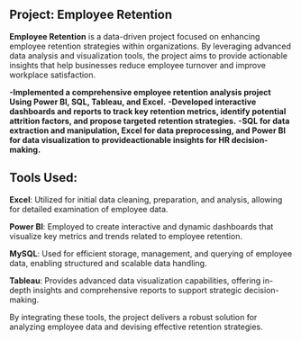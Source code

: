 ## Project: Employee Retention

**Employee Retention** is a data-driven project focused on enhancing employee retention strategies within organizations. By leveraging advanced data analysis and visualization tools, the project aims to provide actionable insights that help businesses reduce employee turnover and improve workplace satisfaction.

**-Implemented a comprehensive employee retention analysis project Using Power BI, SQL, Tableau, and Excel.**
**-Developed interactive dashboards and reports to track key retention metrics, identify potential attrition factors, and propose targeted retention strategies.**
**-SQL for data extraction and manipulation, Excel for data preprocessing, and Power BI for data visualization to provideactionable insights for HR decision-making.**


 ## Tools Used:

**Excel**: Utilized for initial data cleaning, preparation, and analysis, allowing for detailed examination of employee data.

**Power BI**: Employed to create interactive and dynamic dashboards that visualize key metrics and trends related to employee retention.

**MySQL**: Used for efficient storage, management, and querying of employee data, enabling structured and scalable data handling.

**Tableau**: Provides advanced data visualization capabilities, offering in-depth insights and comprehensive reports to support strategic decision-making.


By integrating these tools, the project delivers a robust solution for analyzing employee data and devising effective retention strategies.
